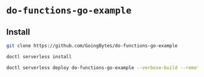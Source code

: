 # `do-functions-go-example`

## Install

```bash
git clone https://github.com/GoingBytes/do-functions-go-example

doctl serverless install

doctl serverless deploy do-functions-go-example --verbose-build --remote-build
```

